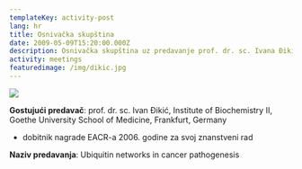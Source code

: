 ```yaml
---
templateKey: activity-post
lang: hr
title: Osnivačka skupština
date: 2009-05-09T15:20:00.000Z
description: Osnivačka skupština uz predavanje prof. dr. sc. Ivana Đikića
activity: meetings
featuredimage: /img/dikic.jpg
---
```

![](/img/dikic.jpg)

**Gostujući predavač**: prof. dr. sc. Ivan Đikić, Institute of Biochemistry II, Goethe University School of Medicine, Frankfurt, Germany

* dobitnik nagrade EACR-a 2006. godine za svoj znanstveni rad

**Naziv predavanja**: Ubiquitin networks in cancer pathogenesis